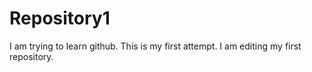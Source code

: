 # Repository1

I am trying to learn github. This is my first attempt. I am editing my first repository.
